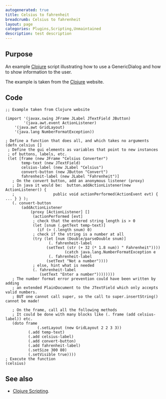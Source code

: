 ```yaml
---
autogenerated: true
title: Celsius to fahrenheit
breadcrumb: Celsius to fahrenheit
layout: page
categories: Plugins,Scripting,Unmaintained
description: test description
---
```


Purpose
-------

An example [Clojure](Clojure_Scripting ) script illustrating how to use a GenericDialog and how to show information to the user.

The example is taken from the [Clojure](http://clojure.org) website.

Code
----

    ;; Example taken from Clojure website

    (import '(javax.swing JFrame JLabel JTextField JButton)
            '(java.awt.event ActionListener)
        '(java.awt GridLayout)
        '(java.lang NumberFormatException))

    ; Define a function that does all, and which takes no arguments
    (defn celsius []
     ; Define the gui elements as variables that point to new instances
     ; of buttons, labels, etc.
     (let [frame (new JFrame "Celsius Converter")
           temp-text (new JTextField)
           celsius-label (new JLabel "Celsius")
           convert-button (new JButton "Convert")
           fahrenheit-label (new JLabel "Fahrenheit")]
       ; On the convert button, add an anonymous listener (proxy)
       ; In java it would be:  button.addActionListener(new ActionListener() {
       ;                 public void actionPerformed(ActionEvent evt) { ... } } );
       (. convert-button
           (addActionListener
               (proxy [ActionListener] []
                (actionPerformed [evt]
                ; check that the entered string length is > 0
                (let [snum (.getText temp-text)]
                  (if (> (.length snum) 0)
                ; check if the string is a number at all
                (try (let [num (Double/parseDouble snum)]
                       (. fahrenheit-label
                      (setText (str (+ 32 (* 1.8 num)) " Fahrenheit"))))
                              (catch java.lang.NumberFormatException e
                       (. fahrenheit-label
                      (setText "Not a number"))))
                ; else, hint what is needed
                (. fahrenheit-label
                   (setText "Enter a number"))))))))
       ; The number format error prevention could have been written by adding
       ; an extended PlainDocument to the JTextField which only accepts valid numbers.
       ; BUT one cannot call super, so the call to super.insertString() cannot be made!

       ; On the frame, call all the following methods
       ; It could be done with many blocks like (. frame (add celsius-label)) etc.
       (doto frame
                  (.setLayout (new GridLayout 2 2 3 3))
              (.add temp-text)
              (.add celsius-label)
              (.add convert-button)
              (.add fahrenheit-label)
              (.setSize 300 80)
              (.setVisible true))))
    ; Execute the function
    (celsius)

See also
--------

-   [Clojure Scripting](Clojure_Scripting ).

  

